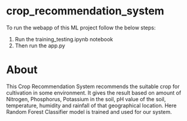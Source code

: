 # crop_recommendation_system

To run the webapp of this ML project follow the below steps:

1. Run the training_testing.ipynb notebook
2. Then run the app.py


# About

This Crop Recommendation System recommends the suitable crop for cultivation in some environment. It gives the result based on amount of Nitrogen, Phosphorus, Potassium in the soil, pH value of the soil, temperature, humidity and rainfall of that geographical location. Here Random Forest Classifier model is trained and used for our system.
